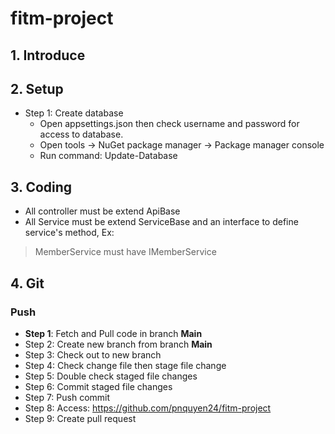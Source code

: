 # fitm-project
## 1. Introduce
## 2. Setup
- Step 1: Create database
	- Open appsettings.json then check username and password for access to database.
	- Open tools -> NuGet package manager -> Package manager console
	- Run command: Update-Database
## 3. Coding
- All controller must be extend ApiBase
- All Service must be extend ServiceBase and an interface to define service's method, Ex:
> MemberService must have IMemberService
## 4. Git
### Push 
- **Step 1**: Fetch and Pull code in branch **Main**
- Step 2: Create new branch from branch **Main**
- Step 3: Check out to new branch
- Step 4: Check change file then stage file change
- Step 5: Double check staged file changes
- Step 6: Commit staged file changes
- Step 7: Push commit
- Step 8: Access: https://github.com/pnquyen24/fitm-project
- Step 9: Create pull request